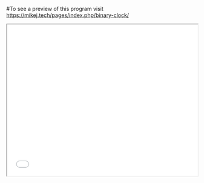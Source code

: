 #To see a preview of this program visit https://mikej.tech/pages/index.php/binary-clock/
<iframe src="./index.html" width="100%" height="400" />
